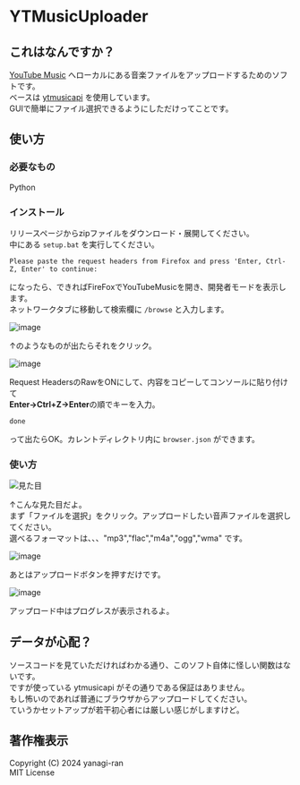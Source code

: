 # YTMusicUploader
## これはなんですか？
[YouTube Music](https://music.youtube.com) へローカルにある音楽ファイルをアップロードするためのソフトです。  
ベースは [ytmusicapi](https://ytmusicapi.readthedocs.io/en/stable/index.html) を使用しています。  
GUIで簡単にファイル選択できるようにしただけってことです。  
## 使い方
### 必要なもの
Python  

### インストール
リリースページからzipファイルをダウンロード・展開してください。  
中にある `setup.bat` を実行してください。  
```
Please paste the request headers from Firefox and press 'Enter, Ctrl-Z, Enter' to continue:
```

になったら、できればFireFoxでYouTubeMusicを開き、開発者モードを表示します。  
ネットワークタブに移動して検索欄に `/browse` と入力します。  

![image](https://github.com/yanagi-ran/YTMusicUploader/assets/163057636/a5cfecd9-d215-44ed-864d-f347a2fad890)

↑のようなものが出たらそれをクリック。  

![image](https://github.com/yanagi-ran/YTMusicUploader/assets/163057636/298efb4b-c0b8-4db1-ae5c-c20948dc94c8)

Request HeadersのRawをONにして、内容をコピーしてコンソールに貼り付けて  
**Enter→Ctrl+Z→Enter**の順でキーを入力。  
```
done
```

って出たらOK。カレントディレクトリ内に `browser.json` ができます。  
### 使い方

![見た目](https://github.com/yanagi-ran/YTMusicUploader/assets/163057636/4a738d20-1e28-4bfa-8bc2-63f0219fc191)

↑こんな見た目だよ。  
まず「ファイルを選択」をクリック。アップロードしたい音声ファイルを選択してください。  
選べるフォーマットは、、、"mp3","flac","m4a","ogg","wma" です。  

![image](https://github.com/yanagi-ran/YTMusicUploader/assets/163057636/c14e7d98-21f8-433d-b27d-6e4adf2dc7e6)

あとはアップロードボタンを押すだけです。  

![image](https://github.com/yanagi-ran/YTMusicUploader/assets/163057636/6fc11074-03b9-45a5-9c71-d52d35721f02)

アップロード中はプログレスが表示されるよ。  
## データが心配？
ソースコードを見ていただければわかる通り、このソフト自体に怪しい関数はないです。  
ですが使っている ytmusicapi がその通りである保証はありません。  
もし怖いのであれば普通にブラウザからアップロードしてください。  
ていうかセットアップが若干初心者には厳しい感じがしますけど。  
## 著作権表示
Copyright (C) 2024 yanagi-ran  
MIT License
